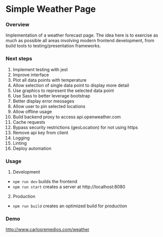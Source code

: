 # Simple Weather Page

### Overview
Implementation of a weather forecast page. The idea here is to exercise as much as possible all areas involving modern frontend development, from build tools to testing/presentation frameworks.

### Next steps

1. Implement testing with jest
2. Improve interface
 1. Plot all data points with temperature
 2. Allow selection of single data point to display more detail 
 3. Use graphics to represent the selected data point
 4. Use Sass to better leverage bootstrap
 5. Better display error messages
3. Allow user to pin selected locations
4. Allow offline usage
5. Build backend proxy to access api.openweather.com
 1. Cache requests
 2. Bypass security restrictions (geoLocation) for not using https
 3. Remove api key from client
 4. Logging
6. Linting
7. Deploy automation

### Usage

1. Development
 * `npm run dev` builds the frontend
 * `npm run start` creates a server at http://localhost:8080
2. Production
 * `npm run build` creates an optimized build for production

### Demo
http://www.carlosremedios.com/weather
